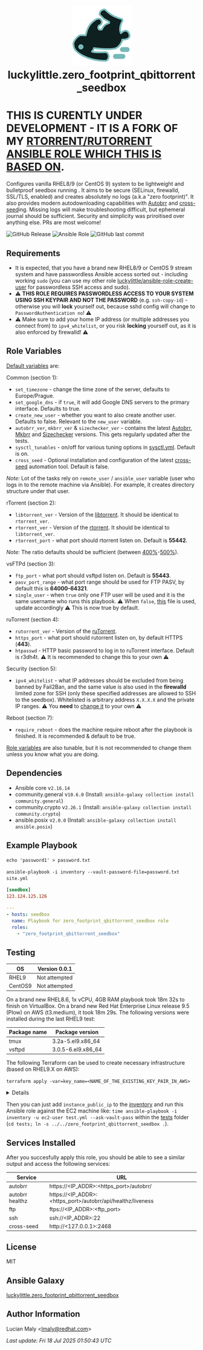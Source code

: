 <h1 align="center">
  <img alt="autobrr logo" src=".github/images/logo.png" width="160px"/><br/>
luckylittle.zero_footprint_qbittorrent_seedbox
</h1>

<p align="center">

# THIS IS CURENTLY UNDER DEVELOPMENT - IT IS A FORK OF MY [RTORRENT/RUTORRENT ANSIBLE ROLE WHICH THIS IS BASED ON](https://github.com/luckylittle/zero_footprint_rutorrent_seedbox).

Configures vanilla RHEL8/9 (or CentOS 9) system to be lightweight and bulletproof seedbox running [](). It aims to be secure (SELinux, firewalld, SSL/TLS, enabled) and creates absolutely no logs (a.k.a "zero footprint)". It also provides modern autodownloading capabilities with [Autobrr](https://github.com/autobrr/autobrr) and [cross-seed](https://github.com/cross-seed/cross-seed)ing. Missing logs will make troubleshooting difficult, but ephemeral journal should be sufficient. Security and simplicity was priroitised over anything else. PRs are most welcome!

</p>

![GitHub Release](https://img.shields.io/github/v/release/luckylittle/zero_footprint_qbittorrent_seedbox?style=for-the-badge) ![Ansible Role](https://img.shields.io/ansible/role/d/luckylittle/zero_footprint_qbittorrent_seedbox?style=for-the-badge) ![GitHub last commit](https://img.shields.io/github/last-commit/luckylittle/zero_footprint_qbittorrent_seedbox?style=for-the-badge)

Requirements
------------

* It is expected, that you have a brand new RHEL8/9 or CentOS 9 stream system and have passwordless Ansible access sorted out - including working `sudo` (you can use my other role [luckylittle/ansible-role-create-user](https://github.com/luckylittle/ansible-role-create-user) for passwordless SSH access and sudo).
* :warning: **THIS ROLE REQUIRES PASSWORDLESS ACCESS TO YOUR SYSTEM USING SSH KEYPAIR AND NOT THE PASSWORD** (e.g. `ssh-copy-id`) - otherwise you will **lock** yourself out, because sshd config will change to `PasswordAuthentication no`! :warning:
* :warning: Make sure to add your home IP address (or multiple addresses you connect from) to `ipv4_whitelist`, or you risk **locking** yourself out, as it is also enforced by firewalld! :warning:

Role Variables
--------------

[Default variables](defaults/main.yml) are:

Common (section 1):

* `set_timezone` - change the time zone of the server, defaults to Europe/Prague.
* `set_google_dns` - if `true`, it will add Google DNS servers to the primary interface. Defaults to true.
* `create_new_user` - whether you want to also create another user. Defaults to false. Relevant to the `new_user` variable.
* `autobrr_ver`, `mkbrr_ver` & `sizechecker_ver` - contains the latest [Autobrr](https://github.com/autobrr/autobrr/releases), [Mkbrr](https://github.com/autobrr/mkbrr) and [Sizechecker](https://github.com/s0up4200/sizechecker/releases) versions. This gets regularly updated after the tests.
* `sysctl_tunables` - on/off for various tuning options in [sysctl.yml](vars/sysctl.yml). Default is on.
* `cross_seed` - Optional installation and configuration of the latest [cross-seed](https://github.com/cross-seed/cross-seed/releases) automation tool. Default is false.

_Note:_ Lot of the tasks rely on `remote_user` / `ansible_user` variable (user who logs in to the remote machine via Ansible). For example, it creates directory structure under that user.

rTorrent (section 2):

* `libtorrent_ver` - Version of the [libtorrent](https://github.com/rakshasa/rtorrent/releases). It should be identical to `rtorrent_ver`.
* `rtorrent_ver` - Version of the [rtorrent](https://github.com/rakshasa/rtorrent/releases). It should be identical to `libtorrent_ver`.
* `rtorrent_port` - what port should rtorrent listen on. Default is **55442**.

_Note:_ The ratio defaults should be sufficient (between [400%](vars/main.yml#L70)-[500%](vars/main.yml#L71)).

vsFTPd (section 3):

* `ftp_port` - what port should vsftpd listen on. Default is **55443**.
* `pasv_port_range` - what port range should be used for FTP PASV, by default this is **64000-64321**.
* `single_user` - when `true` only one FTP user will be used and it is the same username who runs this playbook. :warning: When `false`, [this](files/vsftpd/users.txt) file is used, update accordingly :warning: This is now true by default.

ruTorrent (section 4):

* `rutorrent_ver` - Version of the [ruTorrent](https://github.com/Novik/ruTorrent/releases).
* `https_port` - what port should rutorrent listen on, by default HTTPS (**443**).
* `htpasswd` - HTTP basic password to log in to ruTorrent interface. Default is r3dh4t. :warning: It is recommended to change this to your own :warning:

Security (section 5):

* `ipv4_whitelist` - what IP addresses should be excluded from being banned by Fail2Ban, and the same value is also used in the **firewalld** limited zone for SSH (only these specified addresses are allowed to SSH to the seedbox). Whitelisted is arbitrary address `X.X.X.X` and the private IP ranges. :warning: You **need** to [change it](defaults/main.yml#L40) to your own :warning:

Reboot (section 7):

* `require_reboot` - does the machine require reboot after the playbook is finished. It is recommended & default to be true.

[Role variables](vars/main.yml) are also tunable, but it is not recommended to change them unless you know what you are doing.

Dependencies
------------

* Ansible core v`2.16.14`
* community.general v`10.6.0` (Install: `ansible-galaxy collection install community.general`)
* community.crypto v`2.26.1` (Install: `ansible-galaxy collection install community.crypto`)
* ansible.posix v`2.0.0` (Install: `ansible-galaxy collection install ansible.posix`)

Example Playbook
----------------

`echo 'password1' > password.txt`

`ansible-playbook -i inventory --vault-password-file=password.txt site.yml`

```ini
[seedbox]
123.124.125.126
```

```yaml
---
- hosts: seedbox
  name: Playbook for zero_footprint_qbittorrent_seedbox role
  roles:
    - "zero_footprint_qbittorrent_seedbox"
```

Testing
-------

|OS     |Version 0.0.1     |
|-------|------------------|
|RHEL9  |Not attempted     |
|CentOS9|Not attempted     |

On a brand new RHEL8.6, 1x vCPU, 4GB RAM playbook took 18m 32s to finish on VirtualBox.
On a brand new Red Hat Enterprise Linux release 9.5 (Plow) on AWS (t3.medium), it took 18m 29s.
The following versions were installed during the last RHEL9 test:

|Package name|Package version      |
|------------|---------------------|
|tmux        |3.2a-5.el9.x86_64    |
|vsftpd      |3.0.5-6.el9.x86_64   |

The following Terraform can be used to create necessary infrastructure (based on RHEL9.X on AWS):

`terraform apply -var=key_name=<NAME_OF_THE_EXISTING_KEY_PAIR_IN_AWS>`

<details>

```hcl
# Configure the AWS Provider
provider "aws" {
  region = "ap-southeast-2"
}

# Variable
variable "key_name" {
  type        = string
  default     = "ec2-pair"
  description = "AWS Key-pair"
}

# Find latest RHEL 9 AMI
data "aws_ami" "rhel9" {
  most_recent = true
  owners      = ["309956199498"] # Red Hat's AWS account ID

  filter {
    name   = "name"
    values = ["RHEL-9*"]
  }

  filter {
    name   = "architecture"
    values = ["x86_64"]
  }

  filter {
    name   = "virtualization-type"
    values = ["hvm"]
  }

  filter {
    name   = "root-device-type"
    values = ["ebs"]
  }
}

# Create a security group
resource "aws_security_group" "rhel9_sg" {
  name        = "rhel9_sg"
  description = "Security group for RHEL 9 EC2 seedbox instance"

  tags = {
    Name = "RHEL9-SecurityGroup"
  }
}

resource "aws_vpc_security_group_ingress_rule" "allow_rtorrent_port_tcp" {
  security_group_id = aws_security_group.rhel9_sg.id
  cidr_ipv4         = "0.0.0.0/0"
  from_port         = 55442
  ip_protocol       = "tcp"
  to_port           = 55442
  description       = "Default rtorrent_port (TCP)"
  tags = {
    Name = "allow_rtorrent_port_tcp"
  }
}

resource "aws_vpc_security_group_ingress_rule" "allow_rtorrent_port_udp" {
  security_group_id = aws_security_group.rhel9_sg.id
  cidr_ipv4         = "0.0.0.0/0"
  from_port         = 55442
  ip_protocol       = "udp"
  to_port           = 55442
  description       = "Default rtorrent_port (UDP)"
  tags = {
    Name = "allow_rtorrent_port_udp"
  }
}

resource "aws_vpc_security_group_ingress_rule" "allow_pasv_port_range" {
  security_group_id = aws_security_group.rhel9_sg.id
  cidr_ipv4         = "0.0.0.0/0"
  from_port         = 64000
  ip_protocol       = "tcp"
  to_port           = 64321
  description       = "Default pasv_port_range (TCP)"
  tags = {
    Name = "allow_pasv_port_range"
  }
}

resource "aws_vpc_security_group_ingress_rule" "allow_ftp_port" {
  security_group_id = aws_security_group.rhel9_sg.id
  cidr_ipv4         = "0.0.0.0/0"
  from_port         = 55443
  ip_protocol       = "tcp"
  to_port           = 55443
  description       = "Default ftp_port (TCP)"
  tags = {
    Name = "allow_ftp_port"
  }
}

resource "aws_vpc_security_group_ingress_rule" "allow_tls_ipv4" {
  security_group_id = aws_security_group.rhel9_sg.id
  cidr_ipv4         = "0.0.0.0/0"
  from_port         = 443
  ip_protocol       = "tcp"
  to_port           = 443
  description       = "Default ruTorrent port (IPv4)"
  tags = {
    Name = "allow_tls_ipv4"
  }
}

resource "aws_vpc_security_group_ingress_rule" "allow_autobrr_port" {
  security_group_id = aws_security_group.rhel9_sg.id
  cidr_ipv4         = "0.0.0.0/0"
  from_port         = 7474
  ip_protocol       = "tcp"
  to_port           = 7474
  description       = "Default Autobrr port (TCP)"
  tags = {
    Name = "allow_autobrr_port"
  }
}

resource "aws_vpc_security_group_ingress_rule" "allow_ssh_port" {
  security_group_id = aws_security_group.rhel9_sg.id
  cidr_ipv4         = "0.0.0.0/0"
  from_port         = 22
  ip_protocol       = "tcp"
  to_port           = 22
  description       = "Default SSH port (TCP)"
  tags = {
    Name = "allow_ssh_port"
  }
}

resource "aws_vpc_security_group_ingress_rule" "allow_tls_ipv6" {
  security_group_id = aws_security_group.rhel9_sg.id
  cidr_ipv6         = "::/0"
  from_port         = 443
  ip_protocol       = "tcp"
  to_port           = 443
  description       = "Default ruTorrent port (IPv6)"
  tags = {
    Name = "allow_tls_ipv6"
  }
}

resource "aws_vpc_security_group_egress_rule" "allow_all_traffic_ipv4" {
  security_group_id = aws_security_group.rhel9_sg.id
  cidr_ipv4         = "0.0.0.0/0"
  ip_protocol       = "-1" # semantically equivalent to all ports
}

resource "aws_vpc_security_group_egress_rule" "allow_all_traffic_ipv6" {
  security_group_id = aws_security_group.rhel9_sg.id
  cidr_ipv6         = "::/0"
  ip_protocol       = "-1" # semantically equivalent to all ports
}

# Create an EC2 instance
resource "aws_instance" "rhel_instance" {
  ami                    = data.aws_ami.rhel9.id
  instance_type          = "t3.medium"
  vpc_security_group_ids = [aws_security_group.rhel9_sg.id]
  key_name               = var.key_name # Replace with your key pair name

  root_block_device {
    volume_size = 15
    volume_type = "gp3"
    encrypted   = true
    tags = {
      Name = "RHEL-9-Seedbox"
    }
  }

  ebs_block_device {
    device_name           = "/dev/sdb"
    volume_size           = 15
    volume_type           = "gp3"
    encrypted             = true
    delete_on_termination = true
    tags = {
      Name = "RHEL-9-Seedbox"
    }
  }

  user_data = <<EOF
#!/bin/bash
# Log all output for debugging
exec > >(tee /var/log/user-data.log) 2>&1
echo "Starting user data script at $(date)"
# Wait for the EBS volume to be available
echo "Waiting for EBS volume to be available..."
while [ ! -e /dev/nvme1n1 ]; do
  echo "Waiting for /dev/nvme1n1..."
  sleep 5
done
echo "EBS volume /dev/nvme1n1 is available"
# Create partition on the EBS volume
echo "Creating partition on /dev/nvme1n1..."
(
echo n # Add a new partition
echo p # Primary partition
echo 1 # Partition number
echo   # First sector (Accept default: 1)
echo   # Last sector (Accept default: varies)
echo w # Write changes
) | fdisk /dev/nvme1n1
# Wait a moment for the partition to be recognized
sleep 5
# Format the partition with XFS
echo "Formatting /dev/nvme1n1p1 with XFS..."
mkfs.xfs /dev/nvme1n1p1
# Get the UUID of the new partition
echo "Getting UUID of the partition..."
UUID=$(blkid -s UUID -o value /dev/nvme1n1p1)
echo "UUID: $UUID"
# Add entry to /etc/fstab
echo "Adding entry to /etc/fstab..."
echo "UUID=$UUID /home xfs defaults 0 0" >> /etc/fstab
# Create a temporary mount point to preserve existing home data
echo "Creating temporary mount point..."
mkdir -p /mnt/temp_home
# Mount the new volume temporarily
mount /dev/nvme1n1p1 /mnt/temp_home
# Copy existing /home contents to the new volume (if any)
if [ "$(ls -A /home 2>/dev/null)" ]; then
  echo "Copying existing /home contents to new volume..."
  cp -arv /home/* /mnt/temp_home/
fi
# Unmount the temporary mount
umount /mnt/temp_home
rmdir /mnt/temp_home
# Mount the new volume to /home
echo "Mounting new volume to /home..."
mount -av
# Reload systemd daemon
systemctl daemon-reload
# Verify the mount
echo "Verifying mount..."
df -h /home
mount | grep /home
# Restore default SELinux security contexts
restorecon -Rv /home/
echo "User data script completed successfully at $(date)"
# Optional: Create a marker file to indicate completion
touch /var/log/user-data-complete
EOF

  tags = {
    Name        = "RHEL-9-Seedbox"
    Environment = "Dev"
  }
}

# Output the instance details
output "instance_id" {
  value = aws_instance.rhel_instance.id
}

output "instance_public_ip" {
  value = aws_instance.rhel_instance.public_ip
}

output "instance_dns" {
  value = aws_instance.rhel_instance.public_dns
}
```

</details>

Then you can just add `instance_public_ip` to the [inventory](tests/inventory) and run this Ansible role against the EC2 machine like: `time ansible-playbook -i inventory -u ec2-user test.yml --ask-vault-pass` within the [tests](tests/) folder (`cd tests; ln -s ../../zero_footprint_qbittorrent_seedbox .`).

Services Installed
------------------

After you succesfully apply this role, you should be able to see a similar output and access the following services:

|Service               |URL                                                        |
|----------------------|-----------------------------------------------------------|
|autobrr               |https://<IP_ADDR>:<https_port>/autobrr/                    |
|autobrr healthz       |https://<IP_ADDR>:<https_port>/autobrr/api/healthz/liveness|
|ftp                   |ftps://<IP_ADDR>:<ftp_port>                                |
|ssh                   |ssh://<IP_ADDR>:22                                         |
|cross-seed            |http://<127.0.0.1>:2468                                    |

License
-------

MIT

Ansible Galaxy
--------------

[luckylittle.zero_footprint_qbittorrent_seedbox](https://galaxy.ansible.com/ui/standalone/roles/luckylittle/zero_footprint_qbittorrent_seedbox/)

Author Information
------------------

Lucian Maly <<lmaly@redhat.com>>

_Last update: Fri 18 Jul 2025 01:50:43 UTC_
